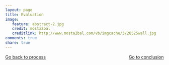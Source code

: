 ```yaml
---
layout: page 
title: Evaluation
image: 
   feature: abstract-2.jpg
   credit: mosta2bal
   creditlink: http://www.mosta2bal.com/vb/imgcache/3/28525wall.jpg
comments: true
share: true 
---
```










<div style="float: left"> 
<a href="{{ site.url }}/projects/commerce/project-1/process-1/" class="btn">Go back to process</a>
</div>

<div style="float: right"> 
<a href="{{ site.url }}/projects/commerce/project-1/conclusion-1/" class="btn">Go to conclusion</a>
</div>